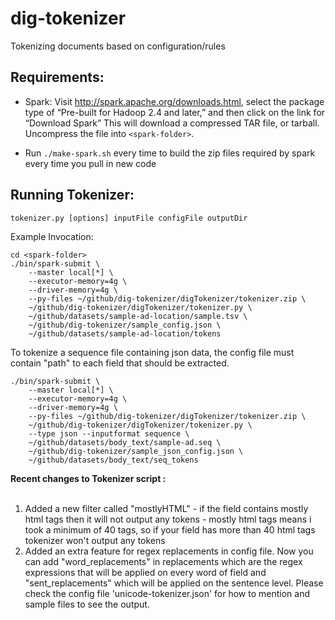 dig-tokenizer
==================

Tokenizing documents based on configuration/rules


Requirements:
-------------
* Spark: Visit http://spark.apache.org/downloads.html, select the package type of “Pre-built for Hadoop 2.4 and later,” and then click on the link for “Download Spark” This will download a compressed TAR file, or tarball. Uncompress the file into ```<spark-folder>```.

* Run `./make-spark.sh` every time to build the zip files required by spark every time you pull in new code


Running Tokenizer:
------------------
```
tokenizer.py [options] inputFile configFile outputDir
```

Example Invocation:
```
cd <spark-folder>
./bin/spark-submit \
    --master local[*] \
    --executor-memory=4g \
    --driver-memory=4g \
    --py-files ~/github/dig-tokenizer/digTokenizer/tokenizer.zip \
    ~/github/dig-tokenizer/digTokenizer/tokenizer.py \
    ~/github/datasets/sample-ad-location/sample.tsv \
    ~/github/dig-tokenizer/sample_config.json \
    ~/github/datasets/sample-ad-location/tokens

```

To tokenize a sequence file containing json data, the config file must contain "path" to each field that should be
extracted.
```
./bin/spark-submit \
    --master local[*] \
    --executor-memory=4g \
    --driver-memory=4g \
    --py-files ~/github/dig-tokenizer/digTokenizer/tokenizer.zip \
    ~/github/dig-tokenizer/digTokenizer/tokenizer.py \
    --type json --inputformat sequence \
    ~/github/datasets/body_text/sample-ad.seq \
    ~/github/dig-tokenizer/sample_json_config.json \
    ~/github/datasets/body_text/seq_tokens
```

**Recent changes to Tokenizer script :** <br />
<br />
1. Added a new filter called "mostlyHTML" - if the field contains mostly html tags then it will not output
any tokens - mostly html tags means i took a minimum of 40 tags, so if your field has more than 40 html tags
tokenizer won't output any tokens <br />
2. Added an extra feature for regex replacements in config file. Now you can add "word_replacements" in replacements
which are the regex expressions that will be applied on every word of field and "sent_replacements" which will be 
applied on the sentence level. Please check the config file 'unicode-tokenizer.json' for how to mention and sample files
to see the output.











